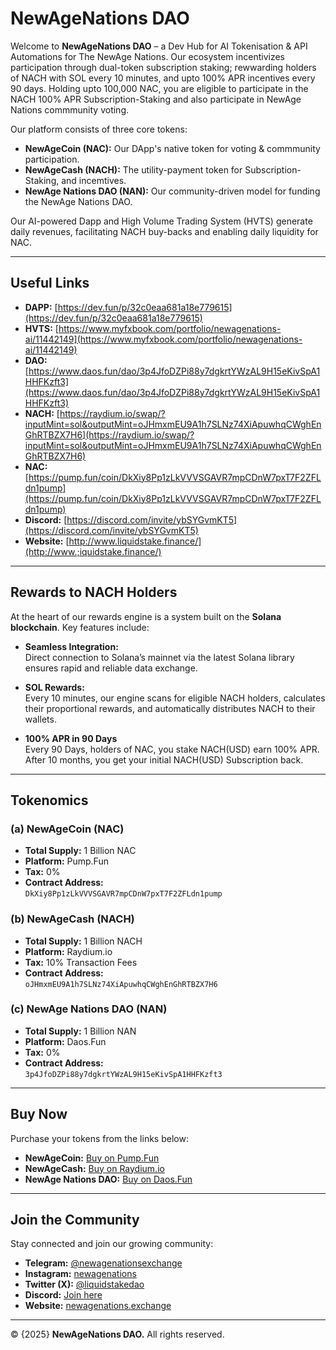 # NewAgeNations DAO

Welcome to **NewAgeNations DAO** – a Dev Hub for AI Tokenisation & API Automations for The NewAge Nations. Our ecosystem incentivizes participation through dual-token subscription staking; rewwarding holders of NACH with SOL every 10 minutes, and upto 100% APR incentives every 90 days. Holding upto 100,000 NAC, you are eligible to participate in the NACH 100% APR Subscription-Staking and also participate in NewAge Nations commmunity voting.

Our platform consists of three core tokens:
- **NewAgeCoin (NAC):** Our DApp's native token for voting & commmunity participation.
- **NewAgeCash (NACH):** The utility-payment token for Subscription-Staking, and  incemtives.
- **NewAge Nations DAO (NAN):** Our community-driven model for funding the NewAge Nations DAO.

Our AI-powered Dapp and High Volume Trading System (HVTS) generate daily revenues, facilitating NACH buy-backs and enabling daily liquidity for NAC.

---

## Useful Links

- **DAPP:** [https://dev.fun/p/32c0eaa681a18e779615](https://dev.fun/p/32c0eaa681a18e779615)
- **HVTS:** [https://www.myfxbook.com/portfolio/newagenations-ai/11442149](https://www.myfxbook.com/portfolio/newagenations-ai/11442149)
- **DAO:** [https://www.daos.fun/dao/3p4JfoDZPi88y7dgkrtYWzAL9H15eKivSpA1HHFKzft3](https://www.daos.fun/dao/3p4JfoDZPi88y7dgkrtYWzAL9H15eKivSpA1HHFKzft3)
- **NACH:** [https://raydium.io/swap/?inputMint=sol&outputMint=oJHmxmEU9A1h7SLNz74XiApuwhqCWghEnGhRTBZX7H6](https://raydium.io/swap/?inputMint=sol&outputMint=oJHmxmEU9A1h7SLNz74XiApuwhqCWghEnGhRTBZX7H6)
- **NAC:** [https://pump.fun/coin/DkXiy8Pp1zLkVVVSGAVR7mpCDnW7pxT7F2ZFLdn1pump](https://pump.fun/coin/DkXiy8Pp1zLkVVVSGAVR7mpCDnW7pxT7F2ZFLdn1pump)
- **Discord:** [https://discord.com/invite/ybSYGvmKT5](https://discord.com/invite/ybSYGvmKT5)
- **Website:** [http://www.liquidstake.finance/](http://www.;iquidstake.finance/)

---

## Rewards to NACH Holders

At the heart of our rewards engine is a system built on the **Solana blockchain**. Key features include:

- **Seamless Integration:**  
  Direct connection to Solana’s mainnet via the latest Solana library ensures rapid and reliable data exchange.

- **SOL Rewards:**  
  Every 10 minutes, our engine scans for eligible NACH holders, calculates their proportional rewards, and automatically distributes NACH to their wallets.

- **100% APR in 90 Days**  
  Every 90 Days, holders of NAC, you stake NACH(USD) earn 100% APR. After 10 months, you get your initial NACH(USD) Subscription back. 

---

## Tokenomics

### (a) NewAgeCoin (NAC)
- **Total Supply:** 1 Billion NAC  
- **Platform:** Pump.Fun  
- **Tax:** 0%  
- **Contract Address:**  
  `DkXiy8Pp1zLkVVVSGAVR7mpCDnW7pxT7F2ZFLdn1pump`

### (b) NewAgeCash (NACH)
- **Total Supply:** 1 Billion NACH  
- **Platform:** Raydium.io  
- **Tax:** 10% Transaction Fees  
- **Contract Address:**  
  `oJHmxmEU9A1h7SLNz74XiApuwhqCWghEnGhRTBZX7H6`

### (c) NewAge Nations DAO (NAN)
- **Total Supply:** 1 Billion NAN  
- **Platform:** Daos.Fun  
- **Tax:** 0%  
- **Contract Address:**  
  `3p4JfoDZPi88y7dgkrtYWzAL9H15eKivSpA1HHFKzft3`

---

## Buy Now

Purchase your tokens from the links below:
- **NewAgeCoin:** [Buy on Pump.Fun](https://pump.fun/coin/DkXiy8Pp1zLkVVVSGAVR7mpCDnW7pxT7F2ZFLdn1pump)
- **NewAgeCash:** [Buy on Raydium.io](https://raydium.io/swap/?inputMint=sol&outputMint=oJHmxmEU9A1h7SLNz74XiApuwhqCWghEnGhRTBZX7H6)
- **NewAge Nations DAO:** [Buy on Daos.Fun](https://www.daos.fun/dao/3p4JfoDZPi88y7dgkrtYWzAL9H15eKivSpA1HHFKzft3)

---

## Join the Community

Stay connected and join our growing community:
- **Telegram:** [@newagenationsexchange](https://t.me/newagenationsexchange)
- **Instagram:** [newagenations](https://www.instagram.com/newagenations)
- **Twitter (X):** [@liquidstakedao](https://twitter.com/liquidstakedao)
- **Discord:** [Join here](https://discord.com/invite/ybSYGvmKT5)
- **Website:** [newagenations.exchange](https://www.newagenations.exchange)

---

&copy; {2025} **NewAgeNations DAO.** All rights reserved.
